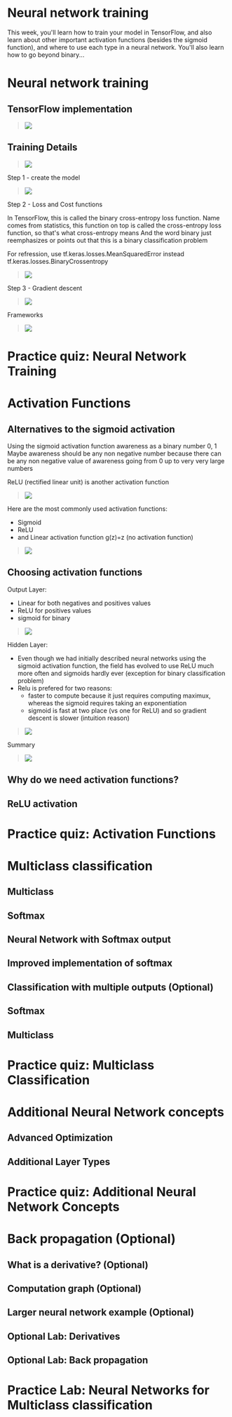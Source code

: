 # Neural network training

This week, you'll learn how to train your model in TensorFlow, and also learn about other important activation functions (besides the sigmoid function), and where to use each type in a neural network. You'll also learn how to go beyond binary...

# Neural network training

## TensorFlow implementation

> <img src="./images/w02-01-TensorFlow_implementation/img_2023-01-30_22-15-48.png">

## Training Details

> <img src="./images/w02-02-Training_Details/img_2023-01-30_22-23-20.png">

Step 1 - create the model

> <img src="./images/w02-02-Training_Details/img_2023-01-30_22-23-57.png">

Step 2 - Loss and Cost functions

In TensorFlow, this is called the binary cross-entropy loss function. 
Name comes from statistics, this function on top is called the cross-entropy loss function, so that's what cross-entropy means
And the word binary just reemphasizes or points out that this is a binary classification problem

For refression, use tf.keras.losses.MeanSquaredError instead tf.keras.losses.BinaryCrossentropy

> <img src="./images/w02-02-Training_Details/img_2023-01-30_22-29-11.png">

Step 3 - Gradient descent

> <img src="./images/w02-02-Training_Details/img_2023-01-30_22-32-25.png">

Frameworks

> <img src="./images/w02-02-Training_Details/img_2023-01-30_22-32-39.png">


# Practice quiz: Neural Network Training


# Activation Functions

## Alternatives to the sigmoid activation

Using the sigmoid activation function awareness as a binary number 0, 1
Maybe awareness should be any non negative number because there can be any non negative value of awareness going from 0 up to very very large numbers

ReLU (rectified linear unit) is another activation function

> <img src="./images/w02-03-Alternatives_to_the_sigmoid_activation/img_2023-01-31_19-46-59.png">

Here are the most commonly used activation functions:
- Sigmoid
- ReLU
- and Linear activation function g(z)=z (no activation function)

> <img src="./images/w02-03-Alternatives_to_the_sigmoid_activation/img_2023-01-31_19-47-11.png">


## Choosing activation functions

Output Layer:
- Linear for both negatives and positives values
- ReLU for positives values
- sigmoid for binary

> <img src="./images/w02-04-Choosing_activation_functions/img_2023-01-31_19-55-59.png">

Hidden Layer:
- Even though we had initially described neural networks using the sigmoid activation function, the field has evolved to use ReLU much more often and sigmoids hardly ever (exception for binary classification problem)
- Relu is prefered for two reasons:
    - faster to compute because it just requires computing maximux, whereas the sigmoid requires taking an exponentiation
    - sigmoid is fast at two place (vs one for ReLU) and so gradient descent is slower (intuition reason)

> <img src="./images/w02-04-Choosing_activation_functions/img_2023-01-31_19-56-13.png">

Summary 

> <img src="./images/w02-04-Choosing_activation_functions/img_2023-01-31_19-56-23.png">


## Why do we need activation functions?

## ReLU activation




# Practice quiz: Activation Functions


# Multiclass classification

## Multiclass

## Softmax

## Neural Network with Softmax output

## Improved implementation of softmax

## Classification with multiple outputs (Optional)

## Softmax

## Multiclass



# Practice quiz: Multiclass Classification



# Additional Neural Network concepts

## Advanced Optimization

## Additional Layer Types




# Practice quiz: Additional Neural Network Concepts


# Back propagation (Optional)

## What is a derivative? (Optional)

## Computation graph (Optional)

## Larger neural network example (Optional)

## Optional Lab: Derivatives

## Optional Lab: Back propagation




# Practice Lab: Neural Networks for Multiclass classification